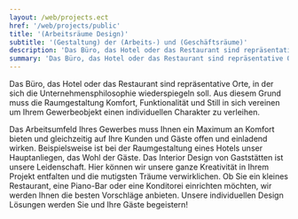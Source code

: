 ```yaml
---
layout: /web/projects.ect
href: '/web/projects/public'
title: '(Arbeitsräume Design)'
subtitle: '(Gestaltung) der (Arbeits-) und (Geschäftsräume)'
description: 'Das Büro, das Hotel oder das Restaurant sind repräsentative Orte, in der sich die Unternehmensphilosophie wiederspiegeln soll.'
summary: 'Das Büro, das Hotel oder das Restaurant sind repräsentative Orte, in der sich die Unternehmensphilosophie wiederspiegeln soll. Aus diesem Grund muss die Raumgestaltung  Komfort, Funktionalität und Still in sich vereinen um Ihrem Gewerbeobjekt einen individuellen Charakter zu verleihen.'
---
```

Das Büro, das Hotel oder das Restaurant sind repräsentative Orte, in der sich die Unternehmensphilosophie wiederspiegeln soll. Aus diesem Grund muss die Raumgestaltung  Komfort, Funktionalität und Still in sich vereinen um Ihrem Gewerbeobjekt einen individuellen Charakter zu verleihen.

Das Arbeitsumfeld Ihres Gewerbes muss Ihnen ein Maximum an Komfort bieten und gleichzeitig  auf Ihre Kunden und Gäste offen und einladend wirken. Beispielsweise ist bei der Raumgestaltung eines Hotels unser Hauptanliegen, das Wohl der Gäste. Das Interior Design von Gaststätten ist  unsere Leidenschaft. Hier können wir unsere ganze Kreativität in Ihrem Projekt entfalten und die mutigsten Träume verwirklichen. Ob Sie ein kleines Restaurant, eine Piano-Bar oder eine Konditorei einrichten möchten, wir werden Ihnen die besten Vorschläge anbieten. Unsere individuellen Design Lösungen werden Sie und Ihre Gäste begeistern!